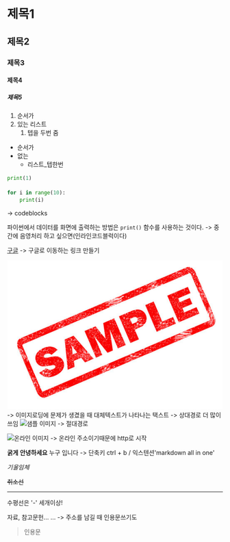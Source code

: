 # 제목1
## 제목2
### 제목3
#### 제목4
##### 제목5

1. 순서가
2. 있는 리스트
    1. 텝을 두번 줌

- 순서가
- 없는
  - 리스트_텝한번

```python
print(1)

for i in range(10):
    print(i)
```
-> codeblocks

파이썬에서 데이터를
화면에 출력하는 방법은
`print()` 함수를 사용하는 것이다. -> 중간에 음영처리 하고 싶으면(인라인코드블럭이다)

[구글](https://www.google.com)
-> 구글로 이동하는 링크 만들기

![샘플 이미지](./image/sampleimage.jpg)
-> 이미지로딩에 문제가 생겼을 때 대체텍스트가 나타나는 택스트
-> 상대경로 더 많이 쓰임
![샘플 이미지](C://Users//SSAFY//Desktop//Markdown//image)
-> 절대경로

![온라인 이미지](https://encrypted-tbn0.gstatic.com/images?q=tbn:ANd9GcSYVx6CB56pxO8gwlzLLOkV8fPN0jfF3T_98w&usqp=CAU)
-> 온라인 주소이기때문에 http로 시작

**굵게**
**안녕하세요** 누구 입니다 -> 단축키 ctrl + b / 익스텐션'markdown all in one'

*기울임체*

~~취소선~~

---
수평선은 '-' 세개이상!

자료, 참고문헌... ... -> 주소를 남길 때 인용문쓰기도
> 인용문